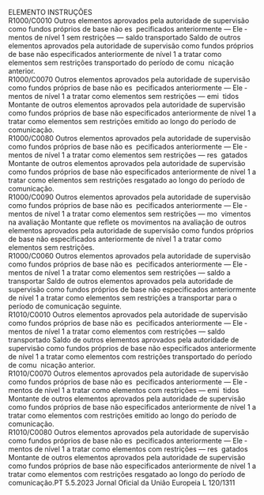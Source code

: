  
ELEMENTO  INSTRUÇÕES  
R1000/C0010  Outros elementos aprovados pela 
autoridade de supervisão como 
fundos próprios de base não es ­
pecificados anteriormente — Ele ­
mentos de nível 1 sem restrições 
— saldo transportado  Saldo de outros elementos aprovados pela autoridade de supervisão como 
fundos próprios de base não especificados anteriormente de nível 1 a 
tratar como elementos sem restrições transportado do período de comu ­
nicação anterior.  
R1000/C0070  Outros elementos aprovados pela 
autoridade de supervisão como 
fundos próprios de base não es ­
pecificados anteriormente — Ele ­
mentos de nível 1 a tratar como 
elementos sem restrições — emi ­
tidos  Montante de outros elementos aprovados pela autoridade de supervisão 
como fundos próprios de base não especificados anteriormente de nível 1 
a tratar como elementos sem restrições emitido ao longo do período de 
comunicação.  
R1000/C0080  Outros elementos aprovados pela 
autoridade de supervisão como 
fundos próprios de base não es ­
pecificados anteriormente — Ele ­
mentos de nível 1 a tratar como 
elementos sem restrições — res ­
gatados  Montante de outros elementos aprovados pela autoridade de supervisão 
como fundos próprios de base não especificados anteriormente de nível 1 
a tratar como elementos sem restrições resgatado ao longo do período de 
comunicação.  
R1000/C0090  Outros elementos aprovados pela 
autoridade de supervisão como 
fundos próprios de base não es ­
pecificados anteriormente — Ele ­
mentos de nível 1 a tratar como 
elementos sem restrições — mo ­
vimentos na avaliação  Montante que reflete os movimentos na avaliação de outros elementos 
aprovados pela autoridade de supervisão como fundos próprios de base 
não especificados anteriormente de nível 1 a tratar como elementos sem 
restrições.  
R1000/C0060  Outros elementos aprovados pela 
autoridade de supervisão como 
fundos próprios de base não es ­
pecificados anteriormente — Ele ­
mentos de nível 1 a tratar como 
elementos sem restrições — saldo 
a transportar  Saldo de outros elementos aprovados pela autoridade de supervisão como 
fundos próprios de base não especificados anteriormente de nível 1 a 
tratar como elementos sem restrições a transportar para o período de 
comunicação seguinte.  
R1010/C0010  Outros elementos aprovados pela 
autoridade de supervisão como 
fundos próprios de base não es ­
pecificados anteriormente — Ele ­
mentos de nível 1 a tratar como 
elementos com restrições — saldo 
transportado  Saldo de outros elementos aprovados pela autoridade de supervisão como 
fundos próprios de base não especificados anteriormente de nível 1 a 
tratar como elementos com restrições transportado do período de comu ­
nicação anterior.  
R1010/C0070  Outros elementos aprovados pela 
autoridade de supervisão como 
fundos próprios de base não es ­
pecificados anteriormente — Ele ­
mentos de nível 1 a tratar como 
elementos com restrições — emi ­
tidos  Montante de outros elementos aprovados pela autoridade de supervisão 
como fundos próprios de base não especificados anteriormente de nível 1 
a tratar como elementos com restrições emitido ao longo do período de 
comunicação.  
R1010/C0080  Outros elementos aprovados pela 
autoridade de supervisão como 
fundos próprios de base não es ­
pecificados anteriormente — Ele ­
mentos de nível 1 a tratar como 
elementos com restrições — res ­
gatados  Montante de outros elementos aprovados pela autoridade de supervisão 
como fundos próprios de base não especificados anteriormente de nível 1 
a tratar como elementos com restrições resgatado ao longo do período de 
comunicação.PT  5.5.2023 Jornal Oficial da União Europeia L 120/1311